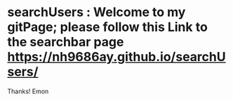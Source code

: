 # searchUsers : Welcome to my gitPage; please follow this Link to the searchbar page https://nh9686ay.github.io/searchUsers/

Thanks! 
Emon
